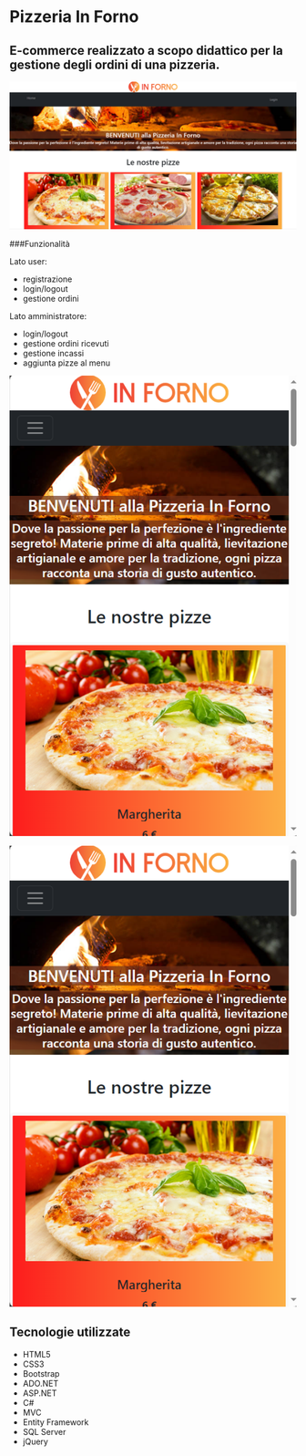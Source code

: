 # Pizzeria In Forno

## E-commerce realizzato a scopo didattico per la gestione degli ordini di una pizzeria.

![image](https://github.com/Yanina1992/INFORNO-EF/blob/master/Screenshot%20home.png)

###Funzionalità

Lato user:
- registrazione
- login/logout
- gestione ordini

Lato amministratore:
- login/logout
- gestione ordini ricevuti
- gestione incassi
- aggiunta pizze al menu

![image](https://github.com/Yanina1992/INFORNO-EF/blob/master/Screenshot%20home-mobile.png)

<p align="center">
  <img src="https://github.com/Yanina1992/INFORNO-EF/blob/master/Screenshot%20home-mobile.png" alt="home">
</p>

## Tecnologie utilizzate
- HTML5
- CSS3
- Bootstrap
- ADO.NET
- ASP.NET
- C#
- MVC
- Entity Framework
- SQL Server
- jQuery
